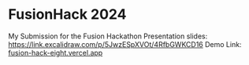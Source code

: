 # FusionHack 2024

My Submission for the Fusion Hackathon
Presentation slides: https://link.excalidraw.com/p/5JwzESpXVOt/4RfbGWKCD16
Demo Link:[ fusion-hack-eight.vercel.app](https://fusion-hack-eight.vercel.app/)
